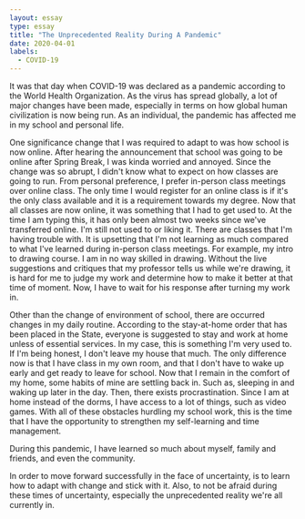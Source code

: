 ```yaml
---
layout: essay
type: essay
title: "The Unprecedented Reality During A Pandemic"
date: 2020-04-01
labels:
  - COVID-19
---
```

It was that day when COVID-19 was declared as a pandemic according to the World Health Organization. As the virus has spread globally, a lot of major changes have been made, especially in terms on how global human civilization is now being run. As an individual, the pandemic has affected me in my school and personal life. 

One significance change that I was required to adapt to was how school is now online. After hearing the announcement that school was going to be online after Spring Break, I was kinda worried and annoyed. Since the change was so abrupt, I didn't know what to expect on how classes are going to run. From personal preference, I prefer in-person class meetings over online class. The only time I would register for an online class is if it's the only class available and it is a requirement towards my degree. Now that all classes are now online, it was something that I had to get used to. At the time I am typing this, it has only been almost two weeks since we've transferred online. I'm still not used to or liking it. There are classes that I'm having trouble with. It is upsetting that I'm not learning as much compared to what I've learned during in-person class meetings. For example, my intro to drawing course. I am in no way skilled in drawing. Without the live suggestions and critiques that my professor tells us while we're drawing, it is hard for me to judge my work and determine how to make it better at that time of moment. Now, I have to wait for his response after turning my work in.

Other than the change of environment of school, there are occurred changes in my daily routine. According to the stay-at-home order that has been placed in the State, everyone is suggested to stay and work at home unless of essential services. In my case, this is something I'm very used to. If I'm being honest, I don't leave my house that much. The only difference now is that I have class in my own room, and that I don't have to wake up early and get ready to leave for school. Now that I remain in the comfort of my home, some habits of mine are settling back in. Such as, sleeping in and waking up later in the day. Then, there exists procrastination. Since I am at home instead of the dorms, I have access to a lot of things, such as video games. With all of these obstacles hurdling my school work, this is the time that I have the opportunity to strengthen my self-learning and time management. 

During this pandemic, I have learned so much about myself, family and friends, and even the community. 

In order to move forward successfully in the face of uncertainty, is to learn how to adapt with change and stick with it. Also, to not be afraid during these times of uncertainty, especially the unprecedented reality we're all currently in.
